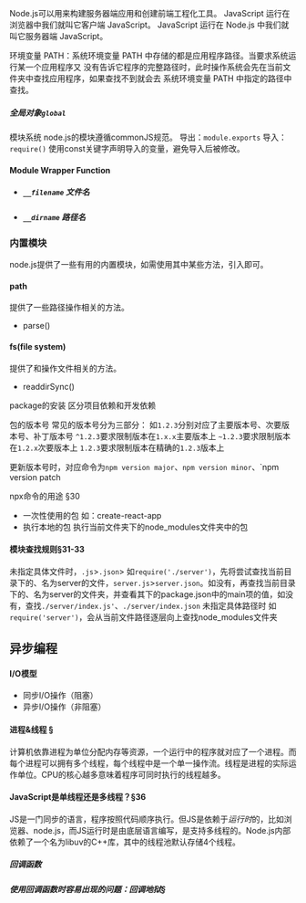 Node.js可以用来构建服务器端应用和创建前端工程化工具。
JavaScript 运行在浏览器中我们就叫它客户端 JavaScript。 
JavaScript 运行在 Node.js 中我们就叫它服务器端 JavaScript。

环境变量 PATH：系统环境变量 PATH 中存储的都是应用程序路径。当要求系统运行某一个应用程序又 没有告诉它程序的完整路径时，此时操作系统会先在当前文件夹中查找应用程序，如果查找不到就会去 系统环境变量 PATH 中指定的路径中查找。

##### 全局对象`global`
模块系统
node.js的模块遵循commonJS规范。
导出：`module.exports`
导入：`require()`
使用const关键字声明导入的变量，避免导入后被修改。
#### Module Wrapper Function
- ##### `__filename` 文件名
- ##### `__dirname` 路径名
### 内置模块
node.js提供了一些有用的内置模块，如需使用其中某些方法，引入即可。
#### path
提供了一些路径操作相关的方法。
- parse()
#### fs(file system)
提供了和操作文件相关的方法。
- readdirSync()

package的安装
区分项目依赖和开发依赖

包的版本号
常见的版本号分为三部分：
如`1.2.3`分别对应了主要版本号、次要版本号、补丁版本号
`^1.2.3`要求限制版本在`1.x.x`主要版本上
`~1.2.3`要求限制版本在`1.2.x`次要版本上
`1.2.3`要求限制版本在精确的`1.2.3`版本上

更新版本号时，对应命令为`npm version major`、`npm version minor`、`npm version patch

npx命令的用途 §30
- 一次性使用的包
	如：create-react-app
- 执行本地的包
	执行当前文件夹下的node_modules文件夹中的包

#### 模块查找规则§31-33
未指定具体文件时，`.js`>`.json`>
如`require('./server')`，先将尝试查找当前目录下的、名为server的文件，`server.js`>`server.json`。如没有，再查找当前目录下的、名为server的文件夹，并查看其下的package.json中的main项的值，如没有，查找`./server/index.js'`、`./server/index.json`
未指定具体路径时
如`require('server')`，会从当前文件路径逐层向上查找node_modules文件夹

## 异步编程
#### I/O模型
- 同步I/O操作（阻塞）
- 异步I/O操作（非阻塞）
#### 进程&线程 §
计算机依靠进程为单位分配内存等资源，一个运行中的程序就对应了一个进程。而每个进程可以拥有多个线程，每个线程中是一个单一操作流。线程是进程的实际运作单位。CPU的核心越多意味着程序可同时执行的线程越多。
#### JavaScript是单线程还是多线程？§36
JS是一门同步的语言，程序按照代码顺序执行。但JS是依赖于*运行时*的，比如浏览器、node.js，而JS运行时是由底层语言编写，是支持多线程的。Node.js内部依赖了一个名为libuv的C++库，其中的线程池默认存储4个线程。
##### 回调函数
##### 使用回调函数时容易出现的问题：回调地狱§
